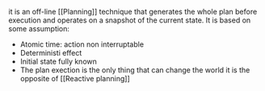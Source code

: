 it is an off-line [[Planning]] technique that generates the whole plan before execution and operates on a snapshot of the current state.
It is based on some assumption:
- Atomic time: action non interruptable
- Deterministi effect
- Initial state fully known
- The plan exection is the only thing that can change the world
it is the opposite of [[Reactive planning]]